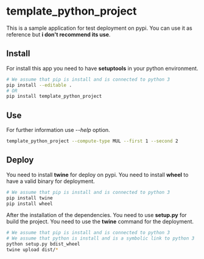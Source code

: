# template_python_project

This is a sample application for test deployment on pypi.
You can use it as reference but **i don't recommend its use**.

## Install

For install this app you need to have **setuptools** in your python environment.

```sh
# We assume that pip is install and is connected to python 3
pip install --editable .
# OR
pip install template_python_project
```

## Use

For further information use *--help* option.

```sh
template_python_project --compute-type MUL --first 1 --second 2
```

## Deploy

You need to install **twine** for deploy on pypi.
You need to install **wheel** to have a valid binary for deployment.

```sh
# We assume that pip is install and is connected to python 3
pip install twine
pip install wheel
```

After the installation of the dependencies.
You need to use **setup.py** for build the project.
You need to use the **twine** command for the deployment.

```sh
# We assume that pip is install and is connected to python 3
# We assume that python is install and is a symbolic link to python 3
python setup.py bdist_wheel
twine upload dist/*
```
